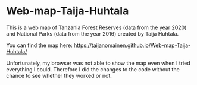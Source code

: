 # Web-map-Taija-Huhtala

This is a web map of Tanzania Forest Reserves (data from the year 2020) and National Parks (data from the year 2016) created by Taija Huhtala.

You can find the map here:
https://taijanomainen.github.io/Web-map-Taija-Huhtala/ 

Unfortunately, my browser was not able to show the map even when I tried everything I could. Therefore I did the changes to the code without the chance to see whether they worked
or not. 
